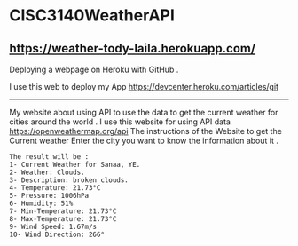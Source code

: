 # CISC3140WeatherAPI

https://weather-tody-laila.herokuapp.com/
-----------
Deploying a webpage on Heroku with GitHub .

I use this web to deploy my App  https://devcenter.heroku.com/articles/git

----------------------------
My website about using API to use the data to get the current weather for cities around the world .
I use this website for using API data  https://openweathermap.org/api 
The instructions of the Website to get the Current weather Enter the city you want to know the information about it .



``````````````
The result will be :
1- Current Weather for Sanaa, YE.
2- Weather: Clouds.
3- Description: broken clouds.
4- Temperature: 21.73°C
5- Pressure: 1006hPa
6- Humidity: 51%
7- Min-Temperature: 21.73°C
8- Max-Temperature: 21.73°C
9- Wind Speed: 1.67m/s
10- Wind Direction: 266°

